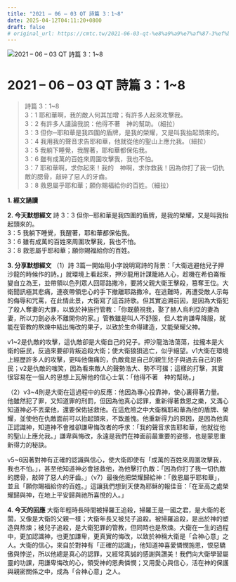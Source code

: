 ```yaml
---
title: "2021 – 06 – 03 QT 詩篇 3：1~8"
date: 2025-04-12T04:11:20+0800
draft: false
# original_url: https://cmtc.tw/2021-06-03-qt-%e8%a9%a9%e7%af%87-3%ef%bc%9a18
---
```


![2021 – 06 – 03 QT 詩篇 3：1\~8](/images/qt.jpg   "2021 – 06 – 03 QT 詩篇 3：1\~8")

# 2021 – 06 – 03 QT 詩篇 3：1\~8

> 詩篇 3：1\~8  
> 3：1 耶和華啊，我的敵人何其加增；有許多人起來攻擊我。  
> 3：2 有許多人議論我說：他得不著　神的幫助。（細拉）  
> 3：3 但你─耶和華是我四圍的盾牌，是我的榮耀，又是叫我抬起頭來的。  
> 3：4 我用我的聲音求告耶和華，他就從他的聖山上應允我。（細拉）  
> 3：5 我躺下睡覺，我醒著，耶和華都保佑我。  
> 3：6 雖有成萬的百姓來周圍攻擊我，我也不怕。  
> 3：7 耶和華啊，求你起來！我的　神啊，求你救我！因為你打了我一切仇敵的腮骨，敲碎了惡人的牙齒。  
> 3：8 救恩屬乎耶和華；願你賜福給你的百姓。（細拉）

**1. 經文誦讀**

**2.  今天默想經文**
詩 3：3 但你─耶和華是我四圍的盾牌，是我的榮耀，又是叫我抬起頭來的。  
3：5 我躺下睡覺，我醒著，耶和華都保佑我。  
3：6 雖有成萬的百姓來周圍攻擊我，我也不怕。  
3：8 救恩屬乎耶和華；願你賜福給你的百姓。

**3. 分享默想經文**
（1）詩 3篇一開始用小字說明寫詩的背景：「大衛逃避他兒子押沙龍的時候作的詩。」就環境上看起來，押沙龍用計謀籠絡人心，趁機在希伯崙叛變自立為王，並帶領以色列眾人回耶路撒冷，要將父親大衛王擊殺，篡奪王位。大衛聞訊極其悲痛，連夜帶領忠心的手下撤離耶路撒冷。在逃難時，再遭受敵人示每的侮辱和咒罵，在此情此景，大衛寫了這首詩歌。但其實追溯前因，是因為大衛犯了殺人奪妻的大罪，以致於神施行管教：「你既藐視我，娶了赫人烏利亞的妻為妻，所以刀劍必永不離開你的家。」管教雖是叫人不舒服，但人若肯謙卑降服，就能在管教的熬煉中結出悔改的果子，以致於生命得建造，又能榮耀父神。

v1\~2是仇敵的攻擊，這仇敵卻是大衛自己的兒子。押沙龍浩浩蕩蕩，拉攏本是大衛的臣民，反過來要卻背叛追殺大衛；使大衛狼狽逃亡，似乎絕望。v1大衛在環境上經歷許多人的攻擊，更叫他傷痛的，仇敵竟是自己的親生兒子與過去自己的臣民；v2是仇敵的嗤笑，因為看來敵人的聲勢浩大、勢不可擋；這樣的打擊，其實很容易在一個人的思想上瓦解他的信心士氣：「他得不著　神的幫助。」

（2）v3\~4則是大衛在這過程中的反應：他因為專心投靠神，使心裏得著力量。他雖然犯了罪，又知道罪的刑罰，但因為他真心認罪，重新得著救恩之樂，又滿心知道神必不丟棄他，還要保佑拯救他。在這危險之中大衛稱耶和華為他的盾牌、榮耀，並使他在仇敵面前可以抬起頭來，不致羞愧。他重新得力的原因，是因為他真正認識神，知道神不會推卻謙卑悔改者的呼求：「我的聲音求告耶和華，他就從他的聖山上應允我。」謙卑與悔改，永遠是我們在神面前最重要的姿態，也是蒙恩重新得力的秘訣。

v5\~6因著對神有正確的認識與信心，使大衛即使有「成萬的百姓來周圍攻擊我，我也不怕。」，甚至他知道神必會拯救他，為他擊打仇敵：「因為你打了我一切仇敵的腮骨，敲碎了惡人的牙齒。」（v7）最後他把榮耀歸給神：「救恩屬乎耶和華」，並且「願你賜福給你的百姓。」這讓我們想到天使為耶穌的報佳音：「在至高之處榮耀歸與神，在地上平安歸與祂所喜悅的人。」

**4. 今天的回應**
大衛年輕時長時間被掃羅王追殺，掃羅王是一國之君，是大衛的老闆，又像是大衛的父親一樣；大衛年長又被兒子追殺。被掃羅追殺，是出於神的塑造與熬煉；被兒子追殺，是大衛犯罪的管教，但同時也是熬煉。大衛在一生的過程中，更加認識神，也更加謙卑，更真實的悔改，以致於神稱大衛是「合神心意」之人。大衛的信心，來自於對神有「正確的認識」，他知道神喜愛憐憫施恩，恨惡驕傲與悖逆，所以他總是真心的認罪，又經常真誠的感謝與讚美！我們向大衛學習屬靈的功課，用謙卑悔改的心，領受神的恩典憐憫；又用愛心與信心，活在神的保護與親密關係之中，成為「合神心意」之人。
